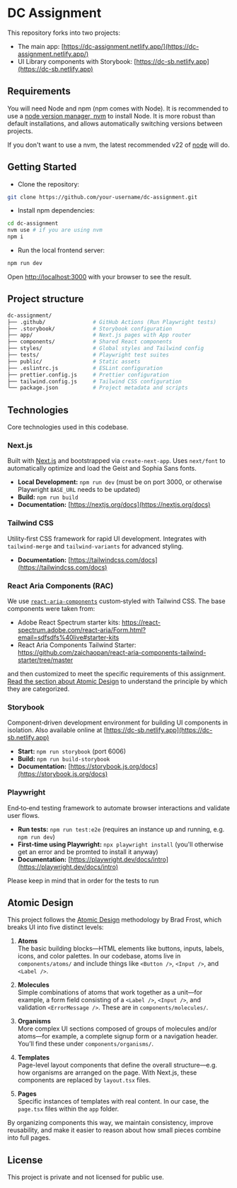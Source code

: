 # DC Assignment

This repository forks into two projects:

- The main app: [https://dc-assignment.netlify.app/](https://dc-assignment.netlify.app/)
- UI Library components with Storybook: [https://dc-sb.netlify.app](https://dc-sb.netlify.app)

## Requirements

You will need Node and npm (npm comes with Node). It is recommended to use a [node version manager, nvm](https://github.com/nvm-sh/nvm) to install Node. It is more robust than default installations, and allows automatically switching versions between projects.

If you don't want to use a nvm, the latest recommended v22 of [node](https://nodejs.org/en/) will do.

## Getting Started

- Clone the repository:

```bash
git clone https://github.com/your-username/dc-assignment.git
```

- Install npm dependencies:

```bash
cd dc-assignment
nvm use # if you are using nvm
npm i
```

- Run the local frontend server:

```bash
npm run dev
```

Open [http://localhost:3000](http://localhost:3000) with your browser to see the result.

## Project structure

```bash
dc-assignment/
├── .github/               # GitHub Actions (Run Playwright tests)
├── .storybook/            # Storybook configuration
├── app/                   # Next.js pages with App router
├── components/            # Shared React components
├── styles/                # Global styles and Tailwind config
├── tests/                 # Playwright test suites
├── public/                # Static assets
├── .eslintrc.js           # ESLint configuration
├── prettier.config.js     # Prettier configuration
├── tailwind.config.js     # Tailwind CSS configuration
└── package.json           # Project metadata and scripts
```

## Technologies

Core technologies used in this codebase.

### Next.js

Built with [Next.js](https://nextjs.org) and bootstrapped via `create-next-app`. Uses `next/font` to automatically optimize and load the Geist and Sophia Sans fonts.

- **Local Development:** `npm run dev` (must be on port 3000, or otherwise Playwright `BASE_URL` needs to be updated)
- **Build:** `npm run build`
- **Documentation:** [https://nextjs.org/docs](https://nextjs.org/docs)

### Tailwind CSS

Utility‑first CSS framework for rapid UI development. Integrates with `tailwind-merge` and `tailwind-variants` for advanced styling.

- **Documentation:** [https://tailwindcss.com/docs](https://tailwindcss.com/docs)

### React Aria Components (RAC)

We use [`react-aria-components`](https://react-spectrum.adobe.com/react-aria/) custom‑styled with Tailwind CSS. The base components were taken from:

- Adobe React Spectrum starter kits: https://react-spectrum.adobe.com/react-aria/Form.html?email=sdfsdfs%40live#starter-kits
- React Aria Components Tailwind Starter: https://github.com/zaichaopan/react-aria-components-tailwind-starter/tree/master

and then customized to meet the specific requirements of this assignment. [Read the section about Atomic Design](#atomic-design) to understand the principle by which they are categorized.

### Storybook

Component‑driven development environment for building UI components in isolation. Also available online at [https://dc-sb.netlify.app](https://dc-sb.netlify.app)

- **Start:** `npm run storybook` (port 6006)
- **Build:** `npm run build-storybook`
- **Documentation:** [https://storybook.js.org/docs](https://storybook.js.org/docs)

### Playwright

End‑to‑end testing framework to automate browser interactions and validate user flows.

- **Run tests:** `npm run test:e2e` (requires an instance up and running, e.g. `npm run dev`)
- **First-time using Playwright:** `npx playwright install` (you'll otherwise get an error and be promted to install it anyway)
- **Documentation:** [https://playwright.dev/docs/intro](https://playwright.dev/docs/intro)

Please keep in mind that in order for the tests to run

## Atomic Design

This project follows the [Atomic Design](https://atomicdesign.bradfrost.com/chapter-2/) methodology by Brad Frost, which breaks UI into five distinct levels:

1. **Atoms**  
   The basic building blocks—HTML elements like buttons, inputs, labels, icons, and color palettes. In our codebase, atoms live in `components/atoms/` and include things like `<Button />`, `<Input />`, and `<Label />`.

2. **Molecules**  
   Simple combinations of atoms that work together as a unit—for example, a form field consisting of a `<Label />`, `<Input />`, and validation `<ErrorMessage />`. These are in `components/molecules/`.

3. **Organisms**  
   More complex UI sections composed of groups of molecules and/or atoms—for example, a complete signup form or a navigation header. You’ll find these under `components/organisms/`.

4. **Templates**  
   Page-level layout components that define the overall structure—e.g. how organisms are arranged on the page. With Next.js, these components are replaced by `layout.tsx` files.

5. **Pages**  
   Specific instances of templates with real content. In our case, the `page.tsx` files within the `app` folder.

By organizing components this way, we maintain consistency, improve reusability, and make it easier to reason about how small pieces combine into full pages.

## License

This project is private and not licensed for public use.
